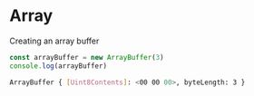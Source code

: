 # Array

Creating an array buffer

```ts
const arrayBuffer = new ArrayBuffer(3)
console.log(arrayBuffer)
```

```bash
ArrayBuffer { [Uint8Contents]: <00 00 00>, byteLength: 3 }
```
